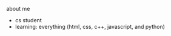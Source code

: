 about me
  - cs student
  - learning: everything (html, css, c++, javascript, and python)


<!---
inkiput/inkiput is a ✨ special ✨ repository because its `README.md` (this file) appears on your GitHub profile.
You can click the Preview link to take a look at your changes.
--->
